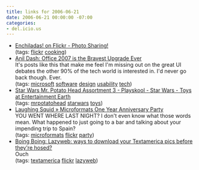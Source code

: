 ```yaml
---
title: links for 2006-06-21
date: 2006-06-21 00:00:00 -07:00
categories:
- del.icio.us
---
```


<ul class="delicious">
	<li>
		<div class="delicious-link"><a href="http://www.flickr.com/photos/spacemanspiff/171580714/in/photostream/">Enchiladas! on Flickr - Photo Sharing!</a></div>
		<div class="delicious-tags">(tags: <a href="http://del.icio.us/torrez/flickr">flickr</a> <a href="http://del.icio.us/torrez/cooking">cooking</a>)</div>
	</li>
	<li>
		<div class="delicious-link"><a href="http://www.dashes.com/anil/2006/06/19/office_2007_is_">Anil Dash: Office 2007 is the Bravest Upgrade Ever</a></div>
		<div class="delicious-extended">It's posts like this that make me feel I'm missing out on the great UI debates the other 90% of the tech world is interested in. I'd never go back though. Ever.</div>
		<div class="delicious-tags">(tags: <a href="http://del.icio.us/torrez/microsoft">microsoft</a> <a href="http://del.icio.us/torrez/software">software</a> <a href="http://del.icio.us/torrez/design">design</a> <a href="http://del.icio.us/torrez/usability">usability</a> <a href="http://del.icio.us/torrez/tech">tech</a>)</div>
	</li>
	<li>
		<div class="delicious-link"><a href="http://www.entertainmentearth.com/prodinfo.asp?number=HS02337C">Star Wars Mr. Potato Head Assortment 3 - Playskool - Star Wars - Toys at Entertainment Earth</a></div>
		<div class="delicious-tags">(tags: <a href="http://del.icio.us/torrez/mrpotatohead">mrpotatohead</a> <a href="http://del.icio.us/torrez/starwars">starwars</a> <a href="http://del.icio.us/torrez/toys">toys</a>)</div>
	</li>
	<li>
		<div class="delicious-link"><a href="http://laughingsquid.com/2006/06/21/microformats-one-year-anniversary-party/">Laughing Squid » Microformats One Year Anniversary Party</a></div>
		<div class="delicious-extended">YOU WENT WHERE LAST NIGHT? I don't even know what those words mean. What happened to just going to a bar and talking about your impending trip to Spain?</div>
		<div class="delicious-tags">(tags: <a href="http://del.icio.us/torrez/microformats">microformats</a> <a href="http://del.icio.us/torrez/flickr">flickr</a> <a href="http://del.icio.us/torrez/party">party</a>)</div>
	</li>
	<li>
		<div class="delicious-link"><a href="http://www.boingboing.net/2006/06/21/lazyweb_ways_to_down.html">Boing Boing: Lazyweb: ways to download your Textamerica pics before they're hosed?</a></div>
		<div class="delicious-extended">Ouch</div>
		<div class="delicious-tags">(tags: <a href="http://del.icio.us/torrez/textamerica">textamerica</a> <a href="http://del.icio.us/torrez/flickr">flickr</a> <a href="http://del.icio.us/torrez/lazyweb">lazyweb</a>)</div>
	</li>
</ul>
